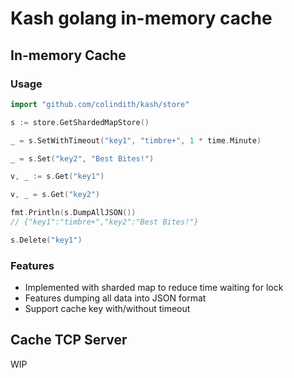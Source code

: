 Kash golang in-memory cache
==
## In-memory Cache
### Usage
```go
import "github.com/colindith/kash/store"

s := store.GetShardedMapStore()

_ = s.SetWithTimeout("key1", "timbre+", 1 * time.Minute)

_ = s.Set("key2", "Best Bites!")

v, _ := s.Get("key1")

v, _ = s.Get("key2")

fmt.Println(s.DumpAllJSON())
// {"key1":"timbre+","key2":"Best Bites!"}

s.Delete("key1")

```

### Features
* Implemented with sharded map to reduce time waiting for lock
* Features dumping all data into JSON format
* Support cache key with/without timeout

## Cache TCP Server
WIP

